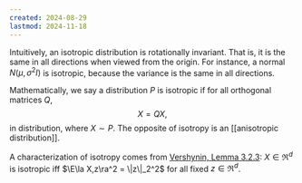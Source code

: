 ```yaml
---
created: 2024-08-29
lastmod: 2024-11-18
---
```


Intuitively, an isotropic distribution is rotationally invariant. That is, it is the same in all directions when viewed from the origin. For instance, a normal $N(\mu,\sigma^2I)$ is isotropic, because the variance is the same in all directions. 

Mathematically, we say a distribution $P$ is isotropic if for all orthogonal matrices $Q$, 
$$
X = QX,
$$
in distribution, where $X\sim P$. The opposite of isotropy is an [[anisotropic distribution]]. 

A characterization of isotropy comes from [Vershynin, Lemma 3.2.3](https://www.math.uci.edu/~rvershyn/papers/HDP-book/HDP-book.html#): $X\in\Re^d$ is isotropic iff $\E\la X,z\ra^2 = \|z\|_2^2$ for all fixed $z\in\Re^d$. 


